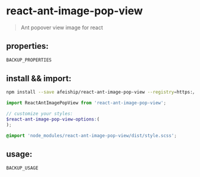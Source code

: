 # react-ant-image-pop-view
> Ant popover view image for react

## properties:
```javascript
BACKUP_PROPERTIES
```

## install && import:
```bash
npm install --save afeiship/react-ant-image-pop-view --registry=https://registry.npm.taobao.org
```

```js
import ReactAntImagePopView from 'react-ant-image-pop-view';
```

```scss
// customize your styles:
$react-ant-image-pop-view-options:(
);

@import 'node_modules/react-ant-image-pop-view/dist/style.scss';
```


## usage:
```jsx
BACKUP_USAGE
```
